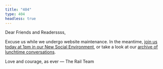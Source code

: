 ```yaml
---
title: "404"
type: 404
headless: true
---
```


Dear Friends and Readerssss,

Excuse us while we undergo website maintenance. In the meantime, [join us today at 1pm in our New Social Environment](/events), or take a look at our [archive of lunchtime conversations](https://www.youtube.com/playlist?list=PLmQDwVpMadcLGDOX9VN3sGTh2VYT4RJGY).

Love and courage, as ever — The Rail Team